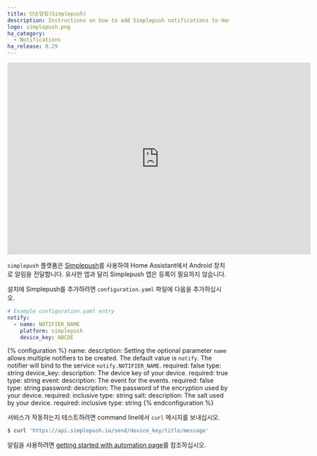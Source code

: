 ```yaml
---
title: 단순알림(Simplepush)
description: Instructions on how to add Simplepush notifications to Home Assistant.
logo: simplepush.png
ha_category:
  - Notifications
ha_release: 0.29
---
```


<div class='videoWrapper'>
<iframe width="690" height="437" src="https://www.youtube.com/embed/hZ671C1VSB4" frameborder="0" allow="accelerometer; autoplay; encrypted-media; gyroscope; picture-in-picture" allowfullscreen></iframe>
</div>

`simplepush` 플랫폼은 [Simplepush](https://simplepush.io/)를 사용하여 Home Assistant에서 Android 장치로 알림을 전달합니다. 유사한 앱과 달리 Simplepush 앱은 등록이 필요하지 않습니다.

설치에 Simplepush를 추가하려면 `configuration.yaml` 파일에 다음을 추가하십시오.

```yaml
# Example configuration.yaml entry
notify:
  - name: NOTIFIER_NAME
    platform: simplepush
    device_key: ABCDE
```

{% configuration %}
  name: 
    description: Setting the optional parameter `name` allows multiple notifiers to be created. The default value is `notify`. The notifier will bind to the service `notify.NOTIFIER_NAME`.
    required: false
    type: string
  device_key:
    description: The device key of your device.
    required: true
    type: string
  event:
    description: The event for the events.
    required: false
    type: string
  password:
    description: The password of the encryption used by your device.
    required: inclusive
    type: string
  salt:
    description: The salt used by your device.
    required: inclusive
    type: string
{% endconfiguration %}

서비스가 작동하는지 테스트하려면 command line에서 `curl` 메시지를 보내십시오.

```bash
$ curl 'https://api.simplepush.io/send/device_key/title/message'
```

알림을 사용하려면 [getting started with automation page](/getting-started/automation/)를 참조하십시오.